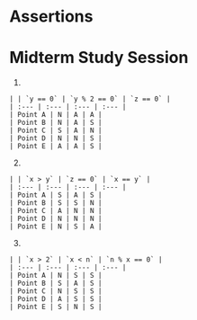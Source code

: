 # Assertions
# Midterm Study Session

1. 

	| | `y == 0` | `y % 2 == 0` | `z == 0` |
	| :--- | :--- | :--- | :--- |
	| Point A | N | A | A |
	| Point B | N | A | S |
	| Point C | S | A | N |
	| Point D | N | N | S |
	| Point E | A | A | S |

2. 

	| | `x > y` | `z == 0` | `x == y` |
	| :--- | :--- | :--- | :--- |
	| Point A | S | A | S |
	| Point B | S | S | N |
	| Point C | A | N | N |
	| Point D | N | N | N |
	| Point E | N | S | A |
  
3.

	| | `x > 2` | `x < n` | `n % x == 0` |
	| :--- | :--- | :--- | :--- |
	| Point A | N | S | S |
	| Point B | S | A | S |
	| Point C | N | S | S |
	| Point D | A | S | S |
	| Point E | S | N | S |
